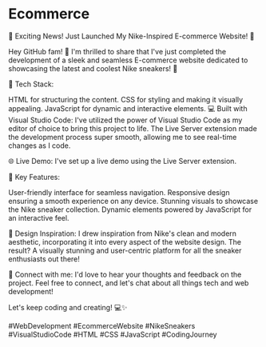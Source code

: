 # Ecommerce
👟 Exciting News! Just Launched My Nike-Inspired E-commerce Website! 👟

Hey GitHub fam! 🚀 I'm thrilled to share that I've just completed the development of a sleek and seamless E-commerce website dedicated to showcasing the latest and coolest Nike sneakers! 🎉

🔧 Tech Stack:

HTML for structuring the content.
CSS for styling and making it visually appealing.
JavaScript for dynamic and interactive elements.
💻 Built with Visual Studio Code:
I've utilized the power of Visual Studio Code as my editor of choice to bring this project to life. The Live Server extension made the development process super smooth, allowing me to see real-time changes as I code.

🌐 Live Demo:
 I've set up a live demo using the Live Server extension.

🚀 Key Features:

User-friendly interface for seamless navigation.
Responsive design ensuring a smooth experience on any device.
Stunning visuals to showcase the Nike sneaker collection.
Dynamic elements powered by JavaScript for an interactive feel.

🎨 Design Inspiration:
I drew inspiration from Nike's clean and modern aesthetic, incorporating it into every aspect of the website design. The result? A visually stunning and user-centric platform for all the sneaker enthusiasts out there!

🔗 Connect with me:
I'd love to hear your thoughts and feedback on the project. Feel free to connect, and let's chat about all things tech and web development!

Let's keep coding and creating! 💻✨

#WebDevelopment #EcommerceWebsite #NikeSneakers #VisualStudioCode #HTML #CSS #JavaScript #CodingJourney


